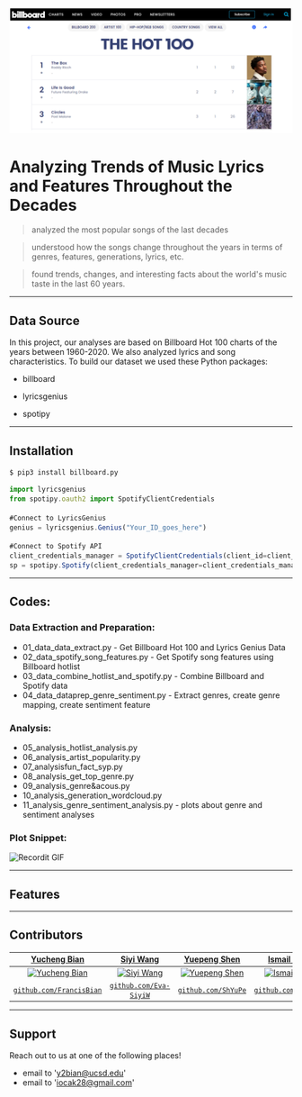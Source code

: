 <a href="https://www.billboard.com/charts/hot-100"><img src="img/billboard_snippet.png" alt="Italian Trulli"></a>

# Analyzing Trends of Music Lyrics and Features Throughout the Decades

> analyzed the most popular songs of the last decades

> understood how the songs change throughout the years in terms of genres, features, generations, lyrics, etc. 

> found trends, changes, and interesting facts about the world's music taste in the last 60 years.

---

## Data Source
In this project, our analyses are based on Billboard Hot 100 charts of the years between 1960-2020. 
We also analyzed lyrics and song characteristics. To build our dataset we used these Python packages:

- billboard
	
- lyricsgenius
	
- spotipy

---

## Installation

```shell
$ pip3 install billboard.py
```

```javascript
import lyricsgenius
from spotipy.oauth2 import SpotifyClientCredentials

#Connect to LyricsGenius
genius = lyricsgenius.Genius("Your_ID_goes_here")

#Connect to Spotify API
client_credentials_manager = SpotifyClientCredentials(client_id=client_id, client_secret=client_secret)
sp = spotipy.Spotify(client_credentials_manager=client_credentials_manager)
```

---

## Codes:

### Data Extraction and Preparation:
 - 01_data_data_extract.py - Get Billboard Hot 100 and Lyrics Genius Data
 - 02_data_spotify_song_features.py - Get Spotify song features using Billboard hotlist
 - 03_data_combine_hotlist_and_spotify.py - Combine Billboard and Spotify data
 - 04_data_dataprep_genre_sentiment.py - Extract genres, create genre mapping, create sentiment feature

### Analysis:
 - 05_analysis_hotlist_analysis.py
 - 06_analysis_artist_popularity.py
 - 07_analysisfun_fact_syp.py
 - 08_analysis_get_top_genre.py
 - 09_analysis_genre&acous.py
 - 10_analysis_generation_wordcloud.py
 - 11_analysis_genre_sentiment_analysis.py - plots about genre and sentiment analyses

### Plot Snippet:
![Recordit GIF](http://g.recordit.co/GiVH5fq5LX.gif)

---

## Features

---

## Contributors
| <a href="https://github.com/FrancisBian" target="_blank">**Yucheng Bian**</a> | <a href="https://github.com/Eva-SiyiW" target="_blank">**Siyi Wang**</a> | <a href="https://github.com/ShYuPe" target="_blank">**Yuepeng Shen**</a> | <a href="https://github.com/iocak28" target="_blank">**Ismail Ocak**</a> |
| :---: |:---:| :---:| :---:|
| [![Yucheng Bian](https://avatars1.githubusercontent.com/u/4284691?v=3&s=200)](https://github.com/FrancisBian)    | [![Siyi Wang](https://avatars1.githubusercontent.com/u/55155879?s=400&v=4)](https://github.com/Eva-SiyiW) | [![Yuepeng Shen](https://avatars1.githubusercontent.com/u/28599459?s=400&v=4)](https://github.com/ShYuPe)  | [![Ismail Ocak](https://avatars0.githubusercontent.com/u/14804342?s=400&v=4)](https://github.com/iocak2)    |
| <a href="https://github.com/FrancisBian" target="_blank">`github.com/FrancisBian`</a> | <a href="https://github.com/Eva-SiyiW" target="_blank">`github.com/Eva-SiyiW`</a> | <a href="https://github.com/ShYuPe" target="_blank">`github.com/ShYuPe`</a> | <a href="https://github.com/iocak28" target="_blank">`github.com/iocak28`</a> |

---

## Support
Reach out to us at one of the following places!
- email to 'y2bian@ucsd.edu'
- email to 'iocak28@gmail.com'

